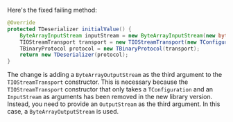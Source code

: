 Here's the fixed failing method:

```java
@Override
protected TDeserializer initialValue() {
    ByteArrayInputStream inputStream = new ByteArrayInputStream(new byte[0]);
    TIOStreamTransport transport = new TIOStreamTransport(new TConfiguration(), inputStream, new ByteArrayOutputStream());
    TBinaryProtocol protocol = new TBinaryProtocol(transport);
    return new TDeserializer(protocol);
}
```

The change is adding a `ByteArrayOutputStream` as the third argument to the `TIOStreamTransport` constructor. This is necessary because the `TIOStreamTransport` constructor that only takes a `TConfiguration` and an `InputStream` as arguments has been removed in the new library version. Instead, you need to provide an `OutputStream` as the third argument. In this case, a `ByteArrayOutputStream` is used.